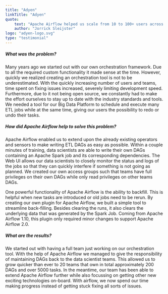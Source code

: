 ```yaml
---
title: "Adyen"
linkTitle: "Adyen"
quote:
    text: "Apache Airflow helped us scale from 10 to 100+ users across 20+ teams with a variety of use cases. By writing our own plugins and creating custom user roles, we off-loaded our infrastructure team and gave power back to the airflow users."
    author: "Jorrick Sleijster"
logo: "adyen-logo.svg"
type: "testimonial"
---
```


##### What was the problem?
Many years ago we started out with our own orchestration framework. Due to all the required custom functionality it made sense at the time. However, quickly we realized creating an orchestration tool is not to be underestimated.  With the quickly increasing number of users and teams, time spent on fixing issues increased, severely limiting development speed. Furthermore, due to it not being open source, we constantly had to make the effort ourselves to stay up to date with the industry standards and tools. We needed a tool for our Big Data Platform to schedule and execute many ETL jobs while at the same time, giving our users the possibility to redo or undo their tasks.

##### How did Apache Airflow help to solve this problem?
Apache Airflow enabled us to extend upon the already existing operators and sensors to make writing ETL DAGs as easy as possible.  Within a couple minutes of training, data scientists are able to write their own DAGs containing an Apache Spark job and its corresponding dependencies. The Web UI allows our data scientists to closely monitor the status and logs of the jobs so that they can quickly interfere if something is not going as planned. We created our own access groups such that teams have full privileges on their own DAGs while only read privileges on other teams DAGs.

One powerful functionality of Apache Airflow is the ability to backfill. This is helpful when new tasks are introduced or old jobs need to be rerun. By creating our own plugin for Apache Airflow, we built a simple tool to streamline back-filling. Besides clearing the runs, it also clears the underlying data that was generated by the Spark Job. Coming from Apache Airflow 1.10, this plugin only required minor changes to support Apache Airflow 2.0.

##### What are the results?
We started out with having a full team just working on our orchestration tool. With the help of Apache Airflow we managed to give the responsibility of maintaining DAGs back to the data scientist teams. This allowed us to grow quicker than ever to 20 teams that own in total approximately 200 DAGs and over 5000 tasks. In the meantime, our team has been able to extend Apache Airflow further while also focussing on getting other new exciting technologies on-board. With airflow, we now spend our time making progress instead of getting stuck fixing all sorts of issues.
